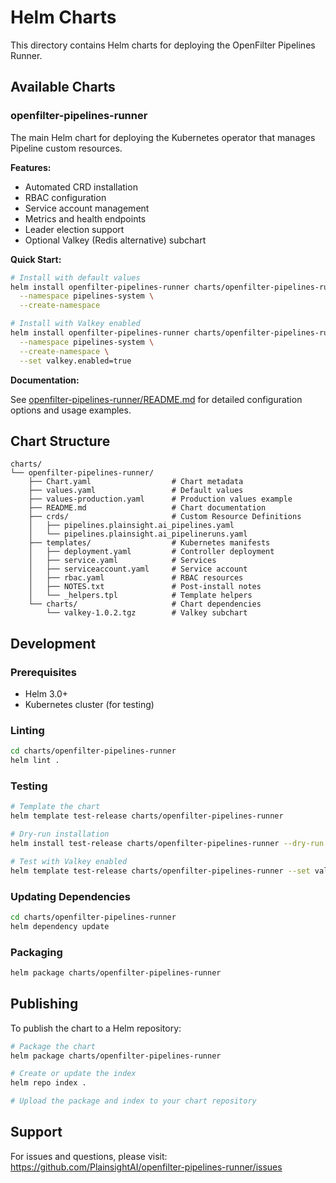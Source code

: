 # Helm Charts

This directory contains Helm charts for deploying the OpenFilter Pipelines Runner.

## Available Charts

### openfilter-pipelines-runner

The main Helm chart for deploying the Kubernetes operator that manages Pipeline custom resources.

**Features:**
- Automated CRD installation
- RBAC configuration
- Service account management
- Metrics and health endpoints
- Leader election support
- Optional Valkey (Redis alternative) subchart

**Quick Start:**

```bash
# Install with default values
helm install openfilter-pipelines-runner charts/openfilter-pipelines-runner \
  --namespace pipelines-system \
  --create-namespace

# Install with Valkey enabled
helm install openfilter-pipelines-runner charts/openfilter-pipelines-runner \
  --namespace pipelines-system \
  --create-namespace \
  --set valkey.enabled=true
```

**Documentation:**

See [openfilter-pipelines-runner/README.md](./openfilter-pipelines-runner/README.md) for detailed configuration options and usage examples.

## Chart Structure

```
charts/
└── openfilter-pipelines-runner/
    ├── Chart.yaml                  # Chart metadata
    ├── values.yaml                 # Default values
    ├── values-production.yaml      # Production values example
    ├── README.md                   # Chart documentation
    ├── crds/                       # Custom Resource Definitions
    │   ├── pipelines.plainsight.ai_pipelines.yaml
    │   └── pipelines.plainsight.ai_pipelineruns.yaml
    ├── templates/                  # Kubernetes manifests
    │   ├── deployment.yaml         # Controller deployment
    │   ├── service.yaml            # Services
    │   ├── serviceaccount.yaml     # Service account
    │   ├── rbac.yaml               # RBAC resources
    │   ├── NOTES.txt               # Post-install notes
    │   └── _helpers.tpl            # Template helpers
    └── charts/                     # Chart dependencies
        └── valkey-1.0.2.tgz        # Valkey subchart
```

## Development

### Prerequisites

- Helm 3.0+
- Kubernetes cluster (for testing)

### Linting

```bash
cd charts/openfilter-pipelines-runner
helm lint .
```

### Testing

```bash
# Template the chart
helm template test-release charts/openfilter-pipelines-runner

# Dry-run installation
helm install test-release charts/openfilter-pipelines-runner --dry-run --debug

# Test with Valkey enabled
helm template test-release charts/openfilter-pipelines-runner --set valkey.enabled=true
```

### Updating Dependencies

```bash
cd charts/openfilter-pipelines-runner
helm dependency update
```

### Packaging

```bash
helm package charts/openfilter-pipelines-runner
```

## Publishing

To publish the chart to a Helm repository:

```bash
# Package the chart
helm package charts/openfilter-pipelines-runner

# Create or update the index
helm repo index .

# Upload the package and index to your chart repository
```

## Support

For issues and questions, please visit: https://github.com/PlainsightAI/openfilter-pipelines-runner/issues
